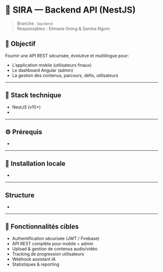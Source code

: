 # 🧠 SIRA — Backend API (NestJS)

> Branche : `backend`  
> Responsables : Elimane Gning & Samba Ngom

## 🎯 Objectif

Fournir une API REST sécurisée, évolutive et multilingue pour:
- L’application mobile (utilisateurs finaux)
- Le dashboard Angular (admin)
- La gestion des contenus, parcours, défis, utilisateurs

---

## 🚀 Stack technique

- NestJS (v10+)
- 

---

## ⚙️ Prérequis

- 

---

## 🧪 Installation locale

- 

---

## Structure
- 

---

## 📌 Fonctionnalités cibles
- Authentification sécurisée (JWT / Firebase)
- API REST complète pour mobile + admin
- Upload & gestion de contenus audio/vidéo
- Tracking de progression utilisateurs
- Webhook assistant IA
- Statistiques & reporting